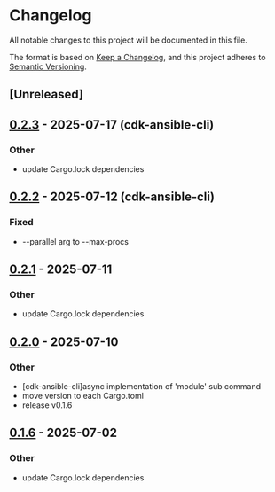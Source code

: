 # Changelog

All notable changes to this project will be documented in this file.

The format is based on [Keep a Changelog](https://keepachangelog.com/en/1.0.0/),
and this project adheres to [Semantic Versioning](https://semver.org/spec/v2.0.0.html).

## [Unreleased]

## [0.2.3](https://github.com/pollenjp/cdk-ansible/compare/cdk-ansible-cli-v0.2.2...cdk-ansible-cli-v0.2.3) - 2025-07-17 (cdk-ansible-cli)

### Other

- update Cargo.lock dependencies
## [0.2.2](https://github.com/pollenjp/cdk-ansible/compare/cdk-ansible-cli-v0.2.1...cdk-ansible-cli-v0.2.2) - 2025-07-12 (cdk-ansible-cli)

### Fixed

- --parallel arg to --max-procs

## [0.2.1](https://github.com/pollenjp/cdk-ansible/compare/cdk-ansible-cli-v0.2.0...cdk-ansible-cli-v0.2.1) - 2025-07-11

### Other

- update Cargo.lock dependencies

## [0.2.0](https://github.com/pollenjp/cdk-ansible/compare/cdk-ansible-cli-v0.1.5...cdk-ansible-cli-v0.2.0) - 2025-07-10

### Other

- [cdk-ansible-cli]async implementation of 'module' sub command
- move version to each Cargo.toml
- release v0.1.6

## [0.1.6](https://github.com/pollenjp/cdk-ansible/compare/cdk-ansible-cli-v0.1.5...cdk-ansible-cli-v0.1.6) - 2025-07-02

### Other

- update Cargo.lock dependencies
